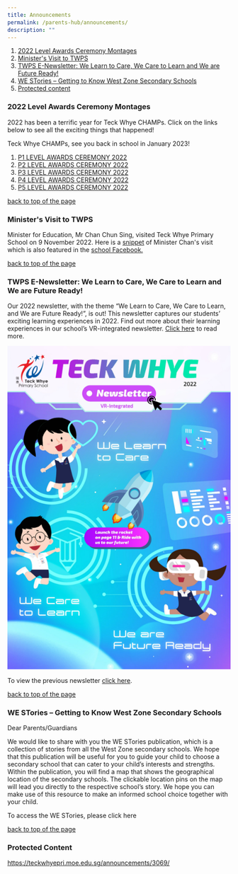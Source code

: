 ```yaml
---
title: Announcements
permalink: /parents-hub/announcements/
description: ""
---
```

<ol>
	<li><a href="#2022award">2022 Level Awards Ceremony Montages</a></li><li><a href="#ministervisit">Minister's Visit to TWPS</a></li><li><a href="#enewsletter">TWPS E-Newsletter: We Learn to Care, We Care to Learn and We are Future Ready!</a></li><li><a href="#westories">WE STories – Getting to Know West Zone Secondary Schools</a></li><li><a href="#protected">Protected content</a></li>
</ol>
<a name="up"></a>
<h3 id="2022award">2022 Level Awards Ceremony Montages</h3>
<p>2022 has been a terrific year for Teck Whye CHAMPs. Click on the links below to see all the exciting things that happened!</p>
<p>Teck Whye CHAMPs, see you back in school in January 2023!</p>
<ol>
<li><a href="https://youtu.be/KaX42swWyTM">P1 LEVEL AWARDS CEREMONY 2022</a></li>
<li><a href="https://youtu.be/m5oQOS_-SXs">P2 LEVEL AWARDS CEREMONY 2022</a></li>
<li><a href="https://youtu.be/kfIPW-BWTi8">P3 LEVEL AWARDS CEREMONY 2022</a></li>
<li><a href="https://youtu.be/9-a2t7r3sZA">P4 LEVEL AWARDS CEREMONY 2022</a></li>
<li><a href="https://youtu.be/oEWL4cpB_gQ">P5 LEVEL AWARDS CEREMONY 2022</a></li>
</ol>

<a href="#up">back to top of the page</a>
<h3 id="ministervisit">Minister's Visit to TWPS</h3>
<p>Minister for Education, Mr Chan Chun Sing, visited Teck Whye Primary School on 9 November 2022. Here is a <a href="https://youtu.be/HQaEb2dkrhM">snippet</a> of Minister Chan&#39;s visit which is also featured in the <a href="https://www.facebook.com/TWPSSG">school Facebook.</a></p>

<a href="#up">back to top of the page</a>
<h3 id="enewsletter">TWPS E-Newsletter: We Learn to Care, We Care to Learn and We are Future Ready!</h3>
<p>Our 2022 newsletter, with the theme “We Learn to Care, We Care to Learn, and We are Future Ready!”, is out! This newsletter captures our students’ exciting learning experiences in 2022. Find out more about their learning experiences in our school’s VR-integrated newsletter. <a href="https://storage.googleapis.com/twps-newsletter/2022/mobile/index.html">Click here</a> to read more.</p>
<p><a href="https://storage.googleapis.com/twps-newsletter/2022/mobile/index.html"><img src="/images/TWPS_eNewsletter_2022.png" alt="TWPS_eNewsletter_2022" title="TWPS_eNewsletter_2022"></a></p>
<p>To view the previous newsletter <a href="https://sites.google.com/twps.edu.sg/e-open-house/home/our-stories">click here</a>.</p>

<a href="#up">back to top of the page</a>
<h3 id="westories">WE STories – Getting to Know West Zone Secondary Schools</h3>
<p>Dear Parents/Guardians</p>
<p>We would like to share with you the WE STories publication, which is a collection of stories from all the West Zone secondary schools. We hope that this publication will be useful for you to guide your child to choose a secondary school that can cater to your child’s interests and strengths. Within the publication, you will find a map that shows the geographical location of the secondary schools. The clickable location pins on the map will lead you directly to the respective school’s story. We hope you can make use of this resource to make an informed school choice together with your child.</p>
<p>To access the WE STories, please click here</p>

<a href="#up">back to top of the page</a>
<h3 id="protected">Protected Content</h3>

<p><a href="https://teckwhyepri.moe.edu.sg/announcements/3069/">https://teckwhyepri.moe.edu.sg/announcements/3069/</a></p>
